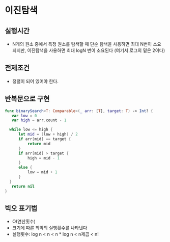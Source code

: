 # 이진탐색

## 실행시간
- N개의 원소 중에서 특정 원소를 탐색할 때 단순 탐색을 사용하면 최대 N번이 소요되지만, 이진탐색을 사용하면 최대 logN 번이 소요된다 (여기서 로그의 밑은 2이다)

## 전제조건
- 정렬이 되어 있어야 한다.
 
 ## 반복문으로 구현

 ```swift
func binarySearch<T: Comparable>(_ arr: [T], target: T) -> Int? {
    var low = 0
    var high = arr.count - 1

   while low <= high {
       let mid = (low + high) / 2
       if arr[mid] == target {
           return mid
       }
       if arr[mid] > target {
           high = mid - 1
       }
       else {
           low = mid + 1
       }
   }
    return nil
}
 ```

## 빅오 표기법
- O(연산횟수)
- 크기에 따른 최악의 실행횟수를 나타낸다
- 실행횟수: log n < n < n * log n < n제곱 < n!
